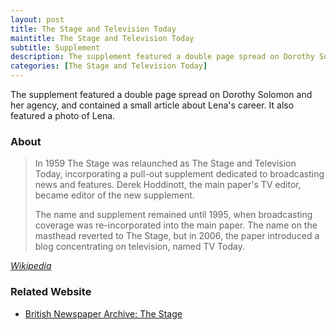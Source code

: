 ```yaml
---
layout: post
title: The Stage and Television Today
maintitle: The Stage and Television Today
subtitle: Supplement
description: The supplement featured a double page spread on Dorothy Solomon and her agency, and contained a small article about Lena's career. It also featured a photo of Lena.
categories: [The Stage and Television Today]
---
```


The supplement featured a double page spread on Dorothy Solomon and her agency, and contained a small article about Lena's career. It also featured a photo of Lena.

### About
> In 1959 The Stage was relaunched as The Stage and Television Today, incorporating a pull-out supplement dedicated to broadcasting news and features. Derek Hoddinott, the main paper's TV editor, became editor of the new supplement.
>
>The name and supplement remained until 1995, when broadcasting coverage was re-incorporated into the main paper. The name on the masthead reverted to The Stage, but in 2006, the paper introduced a blog concentrating on television, named TV Today.

<cite>[Wikipedia](https://en.wikipedia.org/wiki/The_Stage#The_Stage_and_Television_Today)</cite>

### Related Website
* [British Newspaper Archive: The Stage](https://www.britishnewspaperarchive.co.uk/search/results/1970-01-01/1979-12-31?basicsearch=lena%20zavaroni&somesearch=lena%20zavaroni&exactsearch=true&retrievecountrycounts=false&newspapertitle=the%2bstage)

